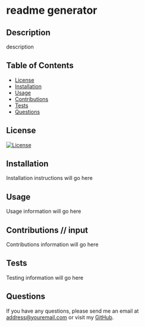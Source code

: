 
# readme generator

## Description
description

## Table of Contents
* [License](#license)
* [Installation](#installation)
* [Usage](#usage)
* [Contributions](#contributions)
* [Tests](#tests)
* [Questions](#questions)

## License
[![License](https://img.shields.io/badge/license-MIT-brightgreen.svg)](https://opensource.org/licenses/MIT)

## Installation
Installation instructions will go here

## Usage
Usage information will go here

## Contributions // input
Contributions information will go here

## Tests
Testing information will go here

## Questions
If you have any questions, please send me an email at <address@youremail.com> or visit my [GitHub](https://github.com/username).
